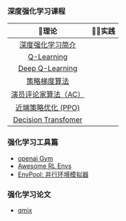 ### 深度强化学习课程

|                         📘理论                         | 👩‍💻实践 |
| :---------------------------------------------------: | :---- |
| [深度强化学习简介](deep-rl/deep-rl-class/chapter1.md) |       |
|      [Q-Learning](deep-rl/deep-rl-class/chapter2.md)       |       |
|    [Deep Q-Learning](deep-rl/deep-rl-class/chapter3.md)    |       |
|   [策略梯度算法](deep-rl/deep-rl-class/chapter4.md)    |       |
|               [演员评论家算法（AC）](deep-rl/deep-rl-class/chapter5.md)                |       |
|                [近端策略优化 (PPO)]()                 |       |
|                [Decision Transfomer]()                |       |


### 强化学习工具篇
- [openai Gym ](deep-rl/rltools/gym.md)
- [Awesome RL Envs](deep-rl/rltools/awesomeRLtools.md)
- [EnvPool: 并行环境模拟器](deep-rl/rltools/envpool.md)



### 强化学习论文

- [qmix](deep-rl/papers/qmix.md)